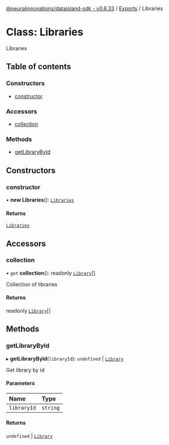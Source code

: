 [@neuralinnovations/dataisland-sdk - v0.6.33](../../README.md) / [Exports](../modules.md) / Libraries

# Class: Libraries

Libraries

## Table of contents

### Constructors

- [constructor](Libraries.md#constructor)

### Accessors

- [collection](Libraries.md#collection)

### Methods

- [getLibraryById](Libraries.md#getlibrarybyid)

## Constructors

### constructor

• **new Libraries**(): [`Libraries`](Libraries.md)

#### Returns

[`Libraries`](Libraries.md)

## Accessors

### collection

• `get` **collection**(): readonly [`Library`](Library.md)[]

Collection of libraries

#### Returns

readonly [`Library`](Library.md)[]

## Methods

### getLibraryById

▸ **getLibraryById**(`libraryId`): `undefined` \| [`Library`](Library.md)

Get library by id

#### Parameters

| Name | Type |
| :------ | :------ |
| `libraryId` | `string` |

#### Returns

`undefined` \| [`Library`](Library.md)
